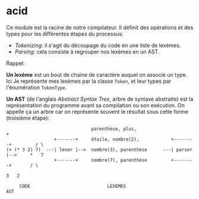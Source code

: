 acid
====

Ce module est la racine de notre compilateur. Il définit des opérations et des
types pour les différentes étapes du processus:

- *Tokenizing*: il s'agit du découpage du code en une liste de lexèmes.
- *Parsing*: cela consiste à regrouper nos lexèmes en un AST.

Rappel:

**Un lexème** est un bout de chaine de caractère auquel on associe un type. Ici
Je représente mes lexèmes par la classe `Token`, et leur types par l'énumération
`TokenType`.

**Un AST** (de l'anglais *Abstract Syntax Tree*, arbre de syntaxe abstraite)
est la représentation du programme avant sa compilation ou son exécution.
On appelle ça un arbre car on représente souvent le résultat sous cette forme
(troisième étape):

```
                                parenthèse, plus,                                 +
                  +-------+     étoile, nombre(2),            +--------+         / \
(+ (* 3 2) 7)  ---| lexer |-->  nombre(3), parenthèse      ---| parser |-->     *   7
                  +-------+     nombre(7), parenthèse         +--------+       / \
                                                                              3   2

     CODE                             LEXEMES                                   AST
```
